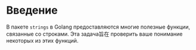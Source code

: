 # Введение

В пакете `strings` в Golang предоставляются многие полезные функции, связанные со строками. Эта задача旨在 проверить ваше понимание некоторых из этих функций.
